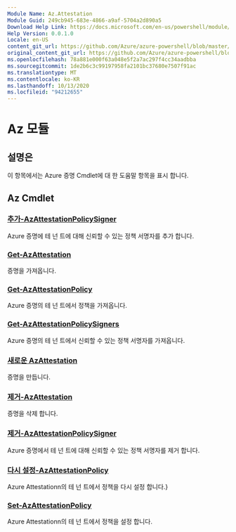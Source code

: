 ```yaml
---
Module Name: Az.Attestation
Module Guid: 249cb945-683e-4866-a9af-5704a2d890a5
Download Help Link: https://docs.microsoft.com/en-us/powershell/module/az.attestation
Help Version: 0.0.1.0
Locale: en-US
content_git_url: https://github.com/Azure/azure-powershell/blob/master/src/Attestation/Attestation/help/Az.Attestation.md
original_content_git_url: https://github.com/Azure/azure-powershell/blob/master/src/Attestation/Attestation/help/Az.Attestation.md
ms.openlocfilehash: 78a881e000f63a048e5f2a7ac297f4cc34aadbba
ms.sourcegitcommit: 1de2b6c3c99197958fa2101bc37680e7507f91ac
ms.translationtype: MT
ms.contentlocale: ko-KR
ms.lasthandoff: 10/13/2020
ms.locfileid: "94212655"
---
```

# Az 모듈
## 설명은
이 항목에서는 Azure 증명 Cmdlet에 대 한 도움말 항목을 표시 합니다.

## Az Cmdlet
### [추가-AzAttestationPolicySigner](Add-AzAttestationPolicySigner.md)
Azure 증명에 테 넌 트에 대해 신뢰할 수 있는 정책 서명자를 추가 합니다.

### [Get-AzAttestation](Get-AzAttestation.md)
증명을 가져옵니다.

### [Get-AzAttestationPolicy](Get-AzAttestationPolicy.md)
Azure 증명의 테 넌 트에서 정책을 가져옵니다.

### [Get-AzAttestationPolicySigners](Get-AzAttestationPolicySigners.md)
Azure 증명의 테 넌 트에서 신뢰할 수 있는 정책 서명자를 가져옵니다.

### [새로운 AzAttestation](New-AzAttestation.md)
증명을 만듭니다.

### [제거-AzAttestation](Remove-AzAttestation.md)
증명을 삭제 합니다.

### [제거-AzAttestationPolicySigner](Remove-AzAttestationPolicySigner.md)
Azure 증명에서 테 넌 트에 대해 신뢰할 수 있는 정책 서명자를 제거 합니다.

### [다시 설정-AzAttestationPolicy](Reset-AzAttestationPolicy.md)
Azure Attestationn의 테 넌 트에서 정책을 다시 설정 합니다.}

### [Set-AzAttestationPolicy](Set-AzAttestationPolicy.md)
Azure Attestationn의 테 넌 트에서 정책을 설정 합니다.

